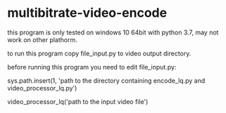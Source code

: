 # multibitrate-video-encode
this program is only tested on windows 10 64bit with python 3.7, may not work on other plathorm.

to run this program copy file_input.py to video output directory.

before running this program you need to edit file_input.py:

 sys.path.insert(1, 'path to the directory containing encode_lq.py and video_processor_lq.py')
 
 video_processor_lq('path to the input video file')
 
